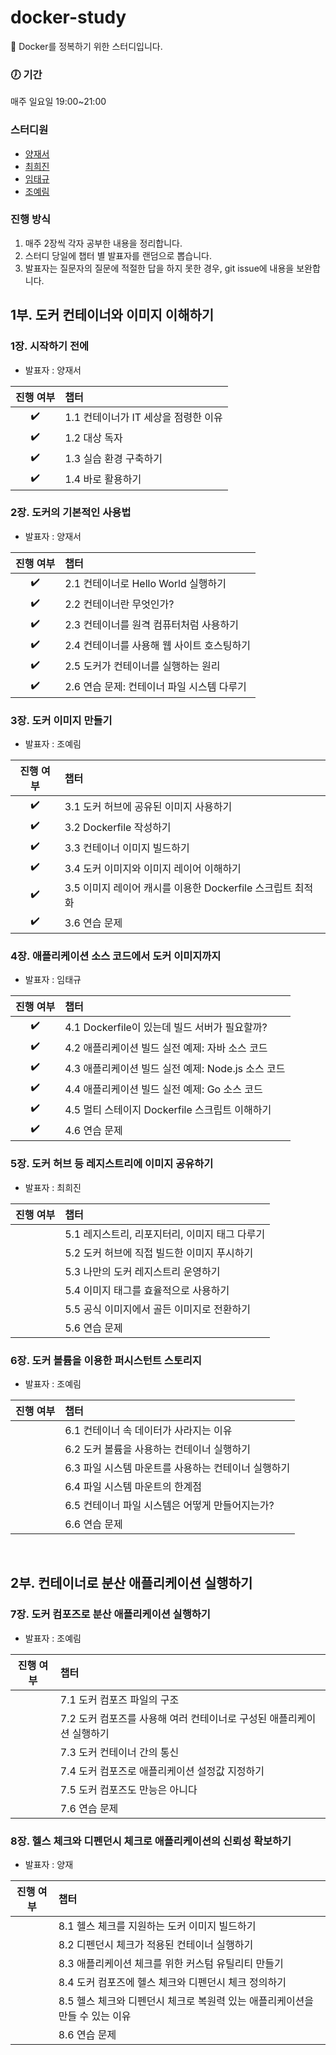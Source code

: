 # docker-study
🐋 Docker를 정복하기 위한 스터디입니다.<br/>

### 🕖 기간
매주 일요일 19:00~21:00

### 스터디원
- [양재서](https://github.com/psychology50)
- [최희진](https://github.com/heejinnn)
- [임태규](https://github.com/TaeKyuIm)
- [조예림](https://github.com/J0YERIM)

### 진행 방식
1. 매주 2장씩 각자 공부한 내용을 정리합니다.
2. 스터디 당일에 챕터 별 발표자를 랜덤으로 뽑습니다.
3. 발표자는 질문자의 질문에 적절한 답을 하지 못한 경우, git issue에 내용을 보완합니다.

## 1부. 도커 컨테이너와 이미지 이해하기
### 1장. 시작하기 전에
- 발표자 : 양재서

|진행 여부|챕터|
|:---:|:---|
|✔️| 1.1 컨테이너가 IT 세상을 점령한 이유 |
|✔️| 1.2 대상 독자 |
|✔️| 1.3 실습 환경 구축하기 |
|✔️| 1.4 바로 활용하기 |

### 2장. 도커의 기본적인 사용법
- 발표자 : 양재서

|진행 여부|챕터|
|:---:|:---|
|✔️| 2.1 컨테이너로 Hello World 실행하기 |
|✔️| 2.2 컨테이너란 무엇인가? |
|✔️| 2.3 컨테이너를 원격 컴퓨터처럼 사용하기 |
|✔️| 2.4 컨테이너를 사용해 웹 사이트 호스팅하기 |
|✔️| 2.5 도커가 컨테이너를 실행하는 원리 |
|✔️| 2.6 연습 문제: 컨테이너 파일 시스템 다루기 |

### 3장. 도커 이미지 만들기
- 발표자 : 조예림

|진행 여부|챕터|
|:---:|:---|
|✔️| 3.1 도커 허브에 공유된 이미지 사용하기 |
|✔️| 3.2 Dockerfile 작성하기 |
|✔️| 3.3 컨테이너 이미지 빌드하기 |
|✔️| 3.4 도커 이미지와 이미지 레이어 이해하기 |
|✔️| 3.5 이미지 레이어 캐시를 이용한 Dockerfile 스크립트 최적화 |
|✔️| 3.6 연습 문제 |

### 4장. 애플리케이션 소스 코드에서 도커 이미지까지
- 발표자 : 임태규

|진행 여부|챕터|
|:---:|:---|
|✔️| 4.1 Dockerfile이 있는데 빌드 서버가 필요할까? |
|✔️| 4.2 애플리케이션 빌드 실전 예제: 자바 소스 코드 |
|✔️| 4.3 애플리케이션 빌드 실전 예제: Node.js 소스 코드 |
|✔️| 4.4 애플리케이션 빌드 실전 예제: Go 소스 코드 |
|✔️| 4.5 멀티 스테이지 Dockerfile 스크립트 이해하기 |
|✔️| 4.6 연습 문제 |

### 5장. 도커 허브 등 레지스트리에 이미지 공유하기
- 발표자 : 최희진

|진행 여부|챕터|
|:---:|:---|
|| 5.1 레지스트리, 리포지터리, 이미지 태그 다루기 |
|| 5.2 도커 허브에 직접 빌드한 이미지 푸시하기 |
|| 5.3 나만의 도커 레지스트리 운영하기 |
|| 5.4 이미지 태그를 효율적으로 사용하기 |
|| 5.5 공식 이미지에서 골든 이미지로 전환하기 |
|| 5.6 연습 문제 |

### 6장. 도커 볼륨을 이용한 퍼시스턴트 스토리지
- 발표자 : 조예림

|진행 여부|챕터|
|:---:|:---|
|| 6.1 컨테이너 속 데이터가 사라지는 이유 |
|| 6.2 도커 볼륨을 사용하는 컨테이너 실행하기 |
|| 6.3 파일 시스템 마운트를 사용하는 컨테이너 실행하기 |
|| 6.4 파일 시스템 마운트의 한계점 |
|| 6.5 컨테이너 파일 시스템은 어떻게 만들어지는가? |
|| 6.6 연습 문제 |

<br/>

## 2부. 컨테이너로 분산 애플리케이션 실행하기
### 7장. 도커 컴포즈로 분산 애플리케이션 실행하기
- 발표자 : 조예림

|진행 여부|챕터|
|:---:|:---|
|| 7.1 도커 컴포즈 파일의 구조 |
|| 7.2 도커 컴포즈를 사용해 여러 컨테이너로 구성된 애플리케이션 실행하기 |
|| 7.3 도커 컨테이너 간의 통신 |
|| 7.4 도커 컴포즈로 애플리케이션 설정값 지정하기 |
|| 7.5 도커 컴포즈도 만능은 아니다 |
|| 7.6 연습 문제|

### 8장. 헬스 체크와 디펜던시 체크로 애플리케이션의 신뢰성 확보하기
- 발표자 : 양재

|진행 여부|챕터|
|:---:|:---|
|| 8.1 헬스 체크를 지원하는 도커 이미지 빌드하기 |
|| 8.2 디펜던시 체크가 적용된 컨테이너 실행하기 |
|| 8.3 애플리케이션 체크를 위한 커스텀 유틸리티 만들기 |
|| 8.4 도커 컴포즈에 헬스 체크와 디펜던시 체크 정의하기 |
|| 8.5 헬스 체크와 디펜던시 체크로 복원력 있는 애플리케이션을 만들 수 있는 이유 |
|| 8.6 연습 문제|
